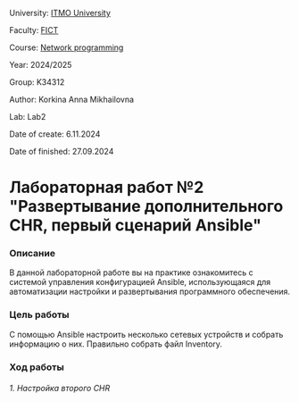 University: [ITMO University](https://itmo.ru/ru/)

Faculty: [FICT](https://fict.itmo.ru)

Course: [Network programming](https://github.com/itmo-ict-faculty/network-programming)

Year: 2024/2025

Group: K34312

Author: Korkina Anna Mikhailovna

Lab: Lab2

Date of create: 6.11.2024

Date of finished: 27.09.2024

# Лабораторная работ №2 "Развертывание дополнительного CHR, первый сценарий Ansible"

### Описание
В данной лабораторной работе вы на практике ознакомитесь с системой управления конфигурацией Ansible, использующаяся для автоматизации настройки и развертывания программного обеспечения.
### Цель работы
С помощью Ansible настроить несколько сетевых устройств и собрать информацию о них. Правильно собрать файл Inventory.
### Ход работы
###### 1. Настройка  второго CHR



